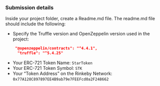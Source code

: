 ### Submission details

Inside your project folder, create a Readme.md file. The readme.md file should include the following:

- Specify the Truffle version and OpenZeppelin version used in the project:
  ```json
   "@openzeppelin/contracts": "^4.4.1",
    "truffle": "^5.4.25"
  ```
- Your ERC-721 Token Name: ```StarToken```
- Your ERC-721 Token Symbol: ```STK```
- Your “Token Address” on the Rinkeby Network: ```0x77A128C897897EE4B9ab79e7FEEFcd0a2F248662```